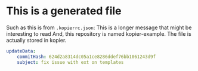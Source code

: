 # This is a generated file

Such as this is from `.kopierrc.json`: This is a longer message that might be interesting to read
And, this repository is named kopier-example. The file is actually stored in kopier.

```yaml
updateData:
    commitHash: 624d2a8314dc05a1ce8286ddef76bb1061243d9f
    subject: fix issue with ext on templates
```